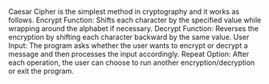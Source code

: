 Caesar Cipher is the simplest method in cryptography and it works as follows.
Encrypt Function: Shifts each character by the specified value while wrapping around the alphabet if necessary.
Decrypt Function: Reverses the encryption by shifting each character backward by the same value.
User Input: The program asks whether the user wants to encrypt or decrypt a message and then processes the input accordingly.
Repeat Option: After each operation, the user can choose to run another encryption/decryption or exit the program.

